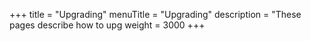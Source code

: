 +++
title = "Upgrading"
menuTitle = "Upgrading"
description = "These pages describe how to upg
weight = 3000
+++

